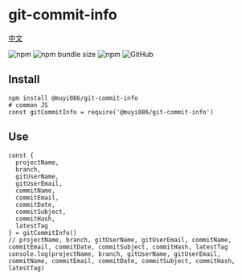 # git-commit-info

[中文](https://github.com/MuYi086/npm_package/blob/master/git-commit-info/README-CN.md '中文')

![npm](https://img.shields.io/npm/v/@muyi086/git-commit-info) ![npm bundle size](https://img.shields.io/bundlephobia/min/@muyi086/git-commit-info) ![npm](https://img.shields.io/npm/dt/@muyi086/git-commit-info) ![GitHub](https://img.shields.io/github/license/MuYi086/npm_package)

## Install
```SHELL
npm install @muyi086/git-commit-info
# common JS
const gitCommitInfo = require('@muyi086/git-commit-info')
```

## Use
```JS
const {
  projectName,
  branch,
  gitUserName,
  gitUserEmail,
  commitName,
  commitEmail,
  commitDate,
  commitSubject,
  commitHash,
  latestTag
} = gitCommitInfo()
// projectName, branch, gitUserName, gitUserEmail, commitName, commitEmail, commitDate, commitSubject, commitHash, latestTag
console.log(projectName, branch, gitUserName, gitUserEmail, commitName, commitEmail, commitDate, commitSubject, commitHash, latestTag)
```